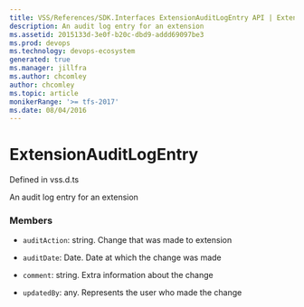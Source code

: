 ```yaml
---
title: VSS/References/SDK.Interfaces ExtensionAuditLogEntry API | Extensions for Azure DevOps Services
description: An audit log entry for an extension
ms.assetid: 2015133d-3e0f-b20c-dbd9-addd69097be3
ms.prod: devops
ms.technology: devops-ecosystem
generated: true
ms.manager: jillfra
ms.author: chcomley
author: chcomley
ms.topic: article
monikerRange: '>= tfs-2017'
ms.date: 08/04/2016
---
```


# ExtensionAuditLogEntry

Defined in vss.d.ts


An audit log entry for an extension 

### Members

* `auditAction`: string. Change that was made to extension

* `auditDate`: Date. Date at which the change was made

* `comment`: string. Extra information about the change

* `updatedBy`: any. Represents the user who made the change

